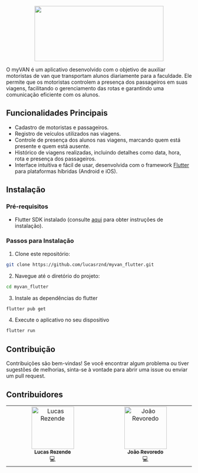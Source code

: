 <p align="center">
  <img width="350" height="150" src="https://raw.githubusercontent.com/lucasrznd/myvan_flutter/main/assets/app/logo_myvan.png">
</p>

O myVAN é um aplicativo desenvolvido com o objetivo de auxiliar motoristas de van que transportam alunos diariamente para a faculdade. Ele permite que os motoristas controlem a presença dos passageiros em suas viagens, facilitando o gerenciamento das rotas e garantindo uma comunicação eficiente com os alunos.

## Funcionalidades Principais

- Cadastro de motoristas e passageiros.
- Registro de veículos utilizados nas viagens.
- Controle de presença dos alunos nas viagens, marcando quem está presente e quem está ausente.
- Histórico de viagens realizadas, incluindo detalhes como data, hora, rota e presença dos passageiros.
- Interface intuitiva e fácil de usar, desenvolvida com o framework [Flutter](https://github.com/flutter/flutter) para plataformas híbridas (Android e iOS).

<!--## Capturas de Tela

*Incluir capturas de tela do aplicativo em funcionamento.*-->

## Instalação

### Pré-requisitos

- Flutter SDK instalado (consulte [aqui](https://flutter.dev/docs/get-started/install) para obter instruções de instalação).

### Passos para Instalação

1. Clone este repositório:

```bash
git clone https://github.com/lucasrznd/myvan_flutter.git
```

2. Navegue até o diretório do projeto:
```bash
cd myvan_flutter
```

3. Instale as dependências do flutter

```bash
flutter pub get
```

4. Execute o aplicativo no seu dispositivo

```bash
flutter run
```

## Contribuição

Contribuições são bem-vindas! Se você encontrar algum problema ou tiver sugestões de melhorias, sinta-se à vontade para abrir uma issue ou enviar um pull request.

## Contribuidores

<table>
  <tbody>
    <tr>
      <td align="center" valign="top" width="14.28%"><a href="https://github.com/lucasrznd"><img src="https://avatars.githubusercontent.com/u/101664450?v=4&v=" width="115px;" alt="Lucas Rezende"/><br /><sub><b>Lucas Rezende</b></sub></a><br/><a title="Código">💻</a></td>
    <td align="center" valign="top" width="14.28%"><a href="https://github.com/Revored0"><img src="https://avatars.githubusercontent.com/u/107728250?v=4&v=" width="115px;" alt="João Revoredo"/><br /><sub><b>João Revoredo</b></sub></a><br/><a title="Código">💻</a></td>
  </tbody>
</table>
